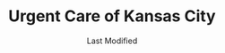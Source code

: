 ---
layout: location-page
date: Last Modified
description: "Local COVID-19 testing is available at Urgent Care of Kansas City in Independence, Missouri, USA."
permalink: "locations/missouri/independence/urgent-care-of-kansas-city/"
tags:
  - locations
  - missouri
title: Urgent Care of Kansas City
state: Missouri
stateAbbr: MO
hood: Independence
address: 4741 Arrowhead Dr, Suite B
city: Independence
zip: 64055
mapUrl: "http://maps.apple.com/?q=Urgent+Care+of+Kansas+City&address=4741+Arrowhead+Dr+Suite+B,Independence,Missouri,64055"
locationType: Location type unknown
phone: 816-795-6000
website: https://www.solvhealth.com/urgent-care-of-kansas-city-independence-mo-AGLeep
onlineBooking: true
closed: undefined
closedUpdate: April 14th, 2020
notes: "By appointment only. Requires doctor's referral."
days: Weekdays
hours: 8:30AM-9PM
altDays: Sundays
altHours: 8:30AM-5PM
alt2Days: Saturdays
alt2Hours: 8:30AM-6PM
ctaMessage: Schedule a test
ctaUrl: "https://www.solvhealth.com/urgent-care-of-kansas-city-independence-mo-AGLeep"
---